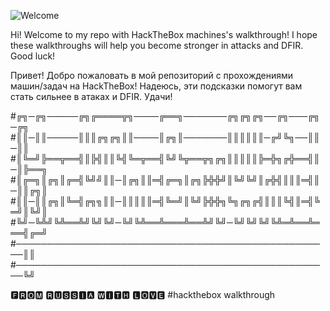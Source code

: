 ![Welcome](https://github.com/user-attachments/assets/1999e8d3-ed6b-486c-bbc4-920976049706)

Hi! Welcome to my repo with HackTheBox machines's walkthrough!
I hope these walkthroughs will help you become stronger in attacks and DFIR.
Good luck!

Привет! Добро пожаловать в мой репозиторий с прохождениями машин/задач на HackTheBox!
Надеюсь, эти подсказки помогут вам стать сильнее в атаках и DFIR.
Удачи!


#╔╗─╔╗─────╔╗╔════╦╗────╔══╗───────╔╗╔╗╔╗──╔╗───╔╗─╔╗
#║║─║║─────║║║╔╗╔╗║║────║╔╗║───────║║║║║║─╔╝╚╗──║║─║║
#║╚═╝╠══╦══╣║╠╣║║╚╣╚═╦══╣╚╝╚╦══╦╗╔╗║║║║║╠═╬╗╔╬══╣║─║╠══╗
#║╔═╗║╔╗║╔═╣╚╝╝║║─║╔╗║║═╣╔═╗║╔╗╠╬╬╝║╚╝╚╝║╔╬╣║║║═╣║─║║╔╗║
#║║─║║╔╗║╚═╣╔╗╗║║─║║║║║═╣╚═╝║╚╝╠╬╬╗╚╗╔╗╔╣║║║╚╣║═╣╚═╝║╚╝║
#╚╝─╚╩╝╚╩══╩╝╚╝╚╝─╚╝╚╩══╩═══╩══╩╝╚╝─╚╝╚╝╚╝╚╩═╩══╩═══╣╔═╝
#───────────────────────────────────────────────────║║
#───────────────────────────────────────────────────╚╝

🅵🆁🅾🅼 🆁🆄🆂🆂🅸🅰 🆆🅸🆃🅷 🅻🅾🆅🅴
#hackthebox walkthrough
